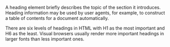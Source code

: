 A heading element briefly describes the topic of the section it introduces. Heading information may be used by user agents, for example, to construct a table of contents for a document automatically.

There are six levels of headings in HTML with H1 as the most important and H6 as the least. Visual browsers usually render more important headings in larger fonts than less important ones.